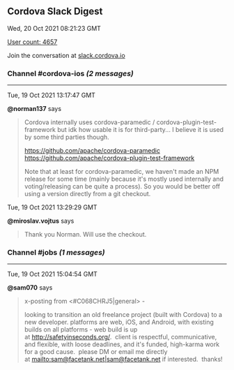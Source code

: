 ## Cordova Slack Digest
Wed, 20 Oct 2021 08:21:23 GMT

[User count: 4657](https://cordova.slack.com/)


Join the conversation at [slack.cordova.io](http://slack.cordova.io/)

### __Channel #cordova-ios__ _(2 messages)_
---

Tue, 19 Oct 2021 13:17:47 GMT

__@norman137__ says 
> Cordova internally uses cordova-paramedic / cordova-plugin-test-framework but idk how usable it is for third-party... I believe it is used by some third parties though.
> 
> <https://github.com/apache/cordova-paramedic>
> <https://github.com/apache/cordova-plugin-test-framework>
> 
> Note that at least for cordova-paramedic, we haven't made an NPM release for some time (mainly because it's mostly used internally and voting/releasing can be quite a process). So you would be better off using a version directly from a git checkout.
> 

Tue, 19 Oct 2021 13:29:29 GMT

__@miroslav.vojtus__ says 
> Thank you Norman. Will use the checkout.
> 

### __Channel #jobs__ _(1 messages)_
---

Tue, 19 Oct 2021 15:04:54 GMT

__@sam070__ says 
> x-posting from <#C068CHRJ5|general> -
> 
> looking to transition an old freelance project (built with Cordova) to a new developer. platforms are web, iOS, and Android, with existing builds on all platforms - web build is up at <http://safetyinseconds.org/>.  client is respectful, communicative, and flexible, with loose deadlines, and it's funded, high-karma work for a good cause.  please DM or email me directly at <mailto:sam@facetank.net|sam@facetank.net> if interested.  thanks!
> 
